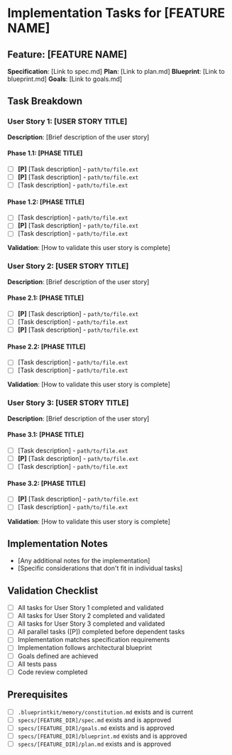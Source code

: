 # Implementation Tasks for [FEATURE NAME]

## Feature: [FEATURE NAME]
**Specification**: [Link to spec.md]
**Plan**: [Link to plan.md]
**Blueprint**: [Link to blueprint.md]
**Goals**: [Link to goals.md]

## Task Breakdown

### User Story 1: [USER STORY TITLE]
**Description**: [Brief description of the user story]

#### Phase 1.1: [PHASE TITLE]
- [ ] **[P]** [Task description] - `path/to/file.ext`
- [ ] **[P]** [Task description] - `path/to/file.ext`
- [ ] [Task description] - `path/to/file.ext`

#### Phase 1.2: [PHASE TITLE]
- [ ] [Task description] - `path/to/file.ext`
- [ ] **[P]** [Task description] - `path/to/file.ext`
- [ ] [Task description] - `path/to/file.ext`

**Validation**: [How to validate this user story is complete]

### User Story 2: [USER STORY TITLE]
**Description**: [Brief description of the user story]

#### Phase 2.1: [PHASE TITLE]
- [ ] **[P]** [Task description] - `path/to/file.ext`
- [ ] [Task description] - `path/to/file.ext`
- [ ] **[P]** [Task description] - `path/to/file.ext`

#### Phase 2.2: [PHASE TITLE]
- [ ] [Task description] - `path/to/file.ext`
- [ ] [Task description] - `path/to/file.ext`

**Validation**: [How to validate this user story is complete]

### User Story 3: [USER STORY TITLE]
**Description**: [Brief description of the user story]

#### Phase 3.1: [PHASE TITLE]
- [ ] [Task description] - `path/to/file.ext`
- [ ] **[P]** [Task description] - `path/to/file.ext`
- [ ] [Task description] - `path/to/file.ext`

#### Phase 3.2: [PHASE TITLE]
- [ ] **[P]** [Task description] - `path/to/file.ext`
- [ ] [Task description] - `path/to/file.ext`

**Validation**: [How to validate this user story is complete]

## Implementation Notes
- [Any additional notes for the implementation]
- [Specific considerations that don't fit in individual tasks]

## Validation Checklist
- [ ] All tasks for User Story 1 completed and validated
- [ ] All tasks for User Story 2 completed and validated
- [ ] All tasks for User Story 3 completed and validated
- [ ] All parallel tasks ([P]) completed before dependent tasks
- [ ] Implementation matches specification requirements
- [ ] Implementation follows architectural blueprint
- [ ] Goals defined are achieved
- [ ] All tests pass
- [ ] Code review completed

## Prerequisites
- [ ] `.blueprintkit/memory/constitution.md` exists and is current
- [ ] `specs/[FEATURE_DIR]/spec.md` exists and is approved
- [ ] `specs/[FEATURE_DIR]/goals.md` exists and is approved
- [ ] `specs/[FEATURE_DIR]/blueprint.md` exists and is approved
- [ ] `specs/[FEATURE_DIR]/plan.md` exists and is approved
